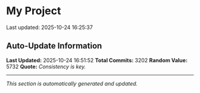 # My Project


Last updated: 2025-10-24 16:25:37









































































































































































































































































































































































































































































































































































































































































































































































































































































































































































































































































































































































































































































































































































































































































































































































































































































































































































































































































































































































































































































































































































































































































































































































































































































































































































































































































































































































































































































































































































































































































































































































































































































































































































































































































































































































































































































































































## Auto-Update Information

**Last Updated:** 2025-10-24 16:51:52
**Total Commits:** 3202
**Random Value:** 5732
**Quote:** _Consistency is key._

---
_This section is automatically generated and updated._